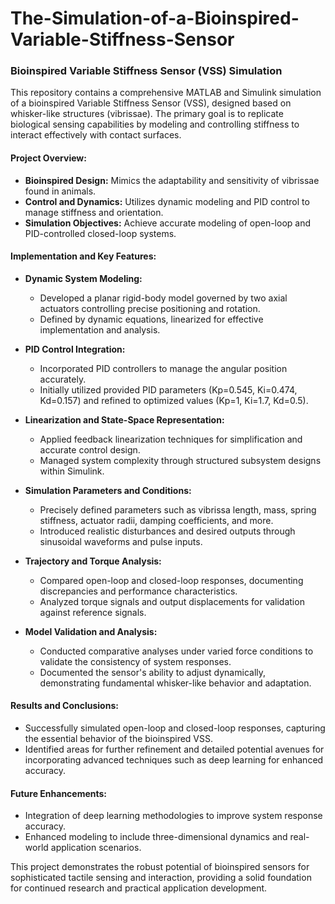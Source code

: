 # The-Simulation-of-a-Bioinspired-Variable-Stiffness-Sensor
### Bioinspired Variable Stiffness Sensor (VSS) Simulation

This repository contains a comprehensive MATLAB and Simulink simulation of a bioinspired Variable Stiffness Sensor (VSS), designed based on whisker-like structures (vibrissae). The primary goal is to replicate biological sensing capabilities by modeling and controlling stiffness to interact effectively with contact surfaces.

#### Project Overview:

* **Bioinspired Design:** Mimics the adaptability and sensitivity of vibrissae found in animals.
* **Control and Dynamics:** Utilizes dynamic modeling and PID control to manage stiffness and orientation.
* **Simulation Objectives:** Achieve accurate modeling of open-loop and PID-controlled closed-loop systems.

#### Implementation and Key Features:

* **Dynamic System Modeling:**

  * Developed a planar rigid-body model governed by two axial actuators controlling precise positioning and rotation.
  * Defined by dynamic equations, linearized for effective implementation and analysis.

* **PID Control Integration:**

  * Incorporated PID controllers to manage the angular position accurately.
  * Initially utilized provided PID parameters (Kp=0.545, Ki=0.474, Kd=0.157) and refined to optimized values (Kp=1, Ki=1.7, Kd=0.5).

* **Linearization and State-Space Representation:**

  * Applied feedback linearization techniques for simplification and accurate control design.
  * Managed system complexity through structured subsystem designs within Simulink.

* **Simulation Parameters and Conditions:**

  * Precisely defined parameters such as vibrissa length, mass, spring stiffness, actuator radii, damping coefficients, and more.
  * Introduced realistic disturbances and desired outputs through sinusoidal waveforms and pulse inputs.

* **Trajectory and Torque Analysis:**

  * Compared open-loop and closed-loop responses, documenting discrepancies and performance characteristics.
  * Analyzed torque signals and output displacements for validation against reference signals.

* **Model Validation and Analysis:**

  * Conducted comparative analyses under varied force conditions to validate the consistency of system responses.
  * Documented the sensor's ability to adjust dynamically, demonstrating fundamental whisker-like behavior and adaptation.

#### Results and Conclusions:

* Successfully simulated open-loop and closed-loop responses, capturing the essential behavior of the bioinspired VSS.
* Identified areas for further refinement and detailed potential avenues for incorporating advanced techniques such as deep learning for enhanced accuracy.

#### Future Enhancements:

* Integration of deep learning methodologies to improve system response accuracy.
* Enhanced modeling to include three-dimensional dynamics and real-world application scenarios.

This project demonstrates the robust potential of bioinspired sensors for sophisticated tactile sensing and interaction, providing a solid foundation for continued research and practical application development.

